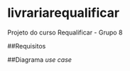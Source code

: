 # livrariarequalificar
Projeto do curso Requalificar - Grupo 8

##Requisitos

##Diagrama *use case* 
